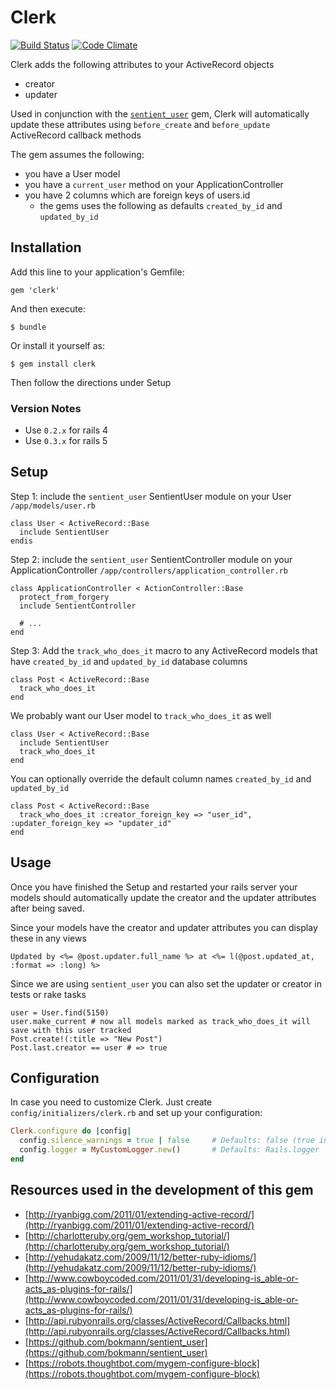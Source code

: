 # Clerk

[![Build Status](https://travis-ci.org/house9/clerk.png)](https://travis-ci.org/house9/clerk) [![Code Climate](https://codeclimate.com/github/house9/clerk.png)](https://codeclimate.com/github/house9/clerk)

Clerk adds the following attributes to your ActiveRecord objects

* creator
* updater

Used in conjunction with the [`sentient_user`](https://github.com/bokmann/sentient_user) gem,
Clerk will automatically update these attributes using `before_create` and `before_update`
ActiveRecord callback methods

The gem assumes the following:

* you have a User model
* you have a `current_user` method on your ApplicationController
* you have 2 columns which are foreign keys of users.id
  * the gems uses the following as defaults `created_by_id` and `updated_by_id`

## Installation

Add this line to your application's Gemfile:

    gem 'clerk'

And then execute:

    $ bundle

Or install it yourself as:

    $ gem install clerk

Then follow the directions under Setup

### Version Notes

* Use `0.2.x` for rails 4
* Use `0.3.x` for rails 5

## Setup

Step 1: include the `sentient_user` SentientUser module on your User `/app/models/user.rb`

    class User < ActiveRecord::Base
      include SentientUser
    endis

Step 2: include the `sentient_user` SentientController module on your ApplicationController `/app/controllers/application_controller.rb`

    class ApplicationController < ActionController::Base
      protect_from_forgery
      include SentientController

      # ...
    end

Step 3: Add the `track_who_does_it` macro to any ActiveRecord models that have `created_by_id` and `updated_by_id` database columns

    class Post < ActiveRecord::Base
      track_who_does_it
    end

We probably want our User model to `track_who_does_it` as well

    class User < ActiveRecord::Base
      include SentientUser
      track_who_does_it
    end

You can optionally override the default column names `created_by_id` and `updated_by_id`

    class Post < ActiveRecord::Base
      track_who_does_it :creator_foreign_key => "user_id", :updater_foreign_key => "updater_id"
    end

## Usage

Once you have finished the Setup and restarted your rails server
your models should automatically update the creator and the updater attributes after being saved.

Since your models have the creator and updater attributes you can display these in any views

    Updated by <%= @post.updater.full_name %> at <%= l(@post.updated_at, :format => :long) %>

Since we are using `sentient_user` you can also set the updater or creator in tests or rake tasks

    user = User.find(5150)
    user.make_current # now all models marked as track_who_does_it will save with this user tracked
    Post.create!(:title => "New Post")
    Post.last.creator == user # => true

## Configuration

In case you need to customize Clerk. Just create `config/initializers/clerk.rb` and set up your configuration:

```ruby
Clerk.configure do |config|
  config.silence_warnings = true | false     # Defaults: false (true in test env)
  config.logger = MyCustomLogger.new()       # Defaults: Rails.logger
end
```


## Resources used in the development of this gem

* [http://ryanbigg.com/2011/01/extending-active-record/](http://ryanbigg.com/2011/01/extending-active-record/)
* [http://charlotteruby.org/gem_workshop_tutorial/](http://charlotteruby.org/gem_workshop_tutorial/)
* [http://yehudakatz.com/2009/11/12/better-ruby-idioms/](http://yehudakatz.com/2009/11/12/better-ruby-idioms/)
* [http://www.cowboycoded.com/2011/01/31/developing-is_able-or-acts_as-plugins-for-rails/](http://www.cowboycoded.com/2011/01/31/developing-is_able-or-acts_as-plugins-for-rails/)
* [http://api.rubyonrails.org/classes/ActiveRecord/Callbacks.html](http://api.rubyonrails.org/classes/ActiveRecord/Callbacks.html)
* [https://github.com/bokmann/sentient_user](https://github.com/bokmann/sentient_user)
* [https://robots.thoughtbot.com/mygem-configure-block](https://robots.thoughtbot.com/mygem-configure-block)
